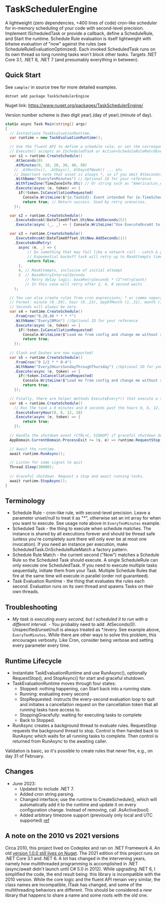 # TaskSchedulerEngine

A lightweight (zero dependencies, <400 lines of code) cron-like scheduler for in-memory scheduling of your code with second-level precision. 
Implement IScheduledTask or provide a callback, define a ScheduleRule, and Start the runtime. 
Schedule Rule evaluation is itself lightweight with bitwise evaluation of "now" against the rules (see ScheduleRuleEvaluationOptimized). 
Each invoked ScheduledTask runs on its own thread so long running tasks won't block other tasks. 
Targets .NET Core 3.1, .NET 6, .NET 7 (and presumably everything in between).

## Quick Start

See `sample/` in source tree for more detailed examples.

`dotnet add package TaskSchedulerEngine`

Nuget link: https://www.nuget.org/packages/TaskSchedulerEngine/

Version number scheme is (two digit year).(day of year).(minute of day).

```C#
static async Task Main(string[] args)
{
  // Instantiate TaskEvaluationRuntime.
  var runtime = new TaskEvaluationRuntime();

  // Use the fluent API to define a schedule rule, or set the corresponding properties
  // Execute() accepts an IScheduledTask or Action<ScheduleRuleMatchEventArgs, CancellationToken, bool>
  var s1 = runtime.CreateSchedule()
    .AtSeconds(0)
    .AtMinutes(0, 10, 20, 30, 40, 50)
    // .AtMonths(), .AtDays(), AtDaysOfWeek() ... etc
    // Important note that unset is always *, so if you omit AtSeconds(0) it will execute every second
    .WithName("EveryTenMinutes") // Optional ID for your reference 
    .WithTimeZone(TimeZoneInfo.Utc) // Or string such as "America/Los_Angeles"
    .Execute(async (e, token) => {
      if(!token.IsCancellationRequested)
        Console.WriteLine($"{e.TaskId}: Event intended for {e.TimeScheduledUtc:o} occurred at {e.TimeSignaledUtc:o}");
        return true; // Return success. Used by retry scenarios. 
    });

  var s2 = runtime.CreateSchedule()
    .ExecuteOnceAt(DateTimeOffset.UtcNow.AddSeconds(5))
    .Execute(async (_, _) => { Console.WriteLine("Use ExecuteOnceAt to run this task in 5 seconds. Useful for retry scenarios."); return true; });

  var s3 = runtime.CreateSchedule()
    .ExecuteOnceAt(DateTimeOffset.UtcNow.AddSeconds(1))
    .ExecuteAndRetry(
      async (e, _) => { 
          // Do something that may fail like a network call - catch & gracefully fail by returning false.
          // Exponential backoff task will retry up to MaxAttempts times. 
          return false; 
      },
      4, // MaxAttempts, inclusive of initial attempt 
      2  // BaseRetryIntervalSeconds
         // Retry delay logic: baseRetrySeconds * (2^retryCount) 
         // In this case will retry after 2, 4, 8 second waits
    );

  // You can also create rules from cron expressions; * or comma separated lists are supported 
  // Format: minute (0..59), hour (0..23), dayOfMonth (1..31), month (1..12), dayOfWeek (0=Sunday..6).
  // Seconds will always be zero.
  var s4 = runtime.CreateSchedule()
    .FromCron("0,20,40 * * * *")
    .WithName("Every20Min") //Optional ID for your reference 
    .Execute(async (e, token) => {
      if(!token.IsCancellationRequested)
        Console.WriteLine($"Load me from config and change me without recompiling!");
        return true; 
    });
    
  // Slash and Dashes are now supported!
  var s5 = runtime.CreateSchedule()
    .FromCron("0 1/2 * * 0-4")
    .WithName("Every2HoursSundayThroughThursday") //Optional ID for your reference 
    .Execute(async (e, token) => {
      if(!token.IsCancellationRequested)
        Console.WriteLine($"Load me from config and change me without recompiling!");
        return true; 
    });

  // Finally, there are helper methods ExecuteEvery*() that execute a task at a given interval. 
  var s6 = runtime.CreateSchedule()
    // Run the task a 0 minutes and 0 seconds past the hours 0, 6, 12, and 18
    .ExecuteEveryHour(0, 6, 12, 18) 
    .Execute(async (e, token) => {
        return true; 
    });
  
  // Handle the shutdown event (CTRL+C, SIGHUP) if graceful shutdown desired
  AppDomain.CurrentDomain.ProcessExit += (s, e) => runtime.RequestStop();

  // Await the runtime.
  await runtime.RunAsync();

  // Listen for some signal to quit
  Thread.Sleep(30000);
  
  // Graceful shutdown. Request a stop and await running tasks.
  await runtime.StopAsync();
}
```

## Terminology

* Schedule Rule - cron-like rule, with second-level precision. Leave a parameter unset/null to treat it as "*", otherwise set an int array for when you want to execute. See usage note above in `EveryTenMinutes` example.
* Scheduled Task - the thing to execute when schedule matches. The instance is shared by all executions forever and should be thread safe (unless you're completely sure there will only ever be at most one invocation). If you need an instance per execution, make ScheduledTask.OnScheduleRuleMatch a factory pattern.
* Schedule Rule Match - the current second ("Now") matches a Schedule Rule so the Scheduled Task should execute. A single ScheduleRule can only execute one ScheduledTask. If you need to execute multiple tasks sequentially, initiate them from your Task. Multiple Schedule Rules that fire at the same time will execute in parallel (order not guaranteed).
* Task Evaluation Runtime - the thing that evaluates the rules each second. Evaluation runs on its own thread and spawns Tasks on their own threads.

## Troubleshooting

* *My task is executing every second, but I scheduled it to run with a different interval.* - You probably need to add .AtSeconds(0). Unspecified/unset/null is always treated as */every. See example above, `EveryTenMinutes`. While there are other ways to solve this problem, this encourages verbosity. Like Cron, consider being verbose and setting every parameter every time. 

## Runtime Lifecycle

* Instantiate TaskEvaluationRuntime and use RunAsync(), optionally RequestStop(), and StopAsync() for start and graceful shutdown.
* TaskEvaluationRuntime moves through four states: 
  * Stopped: nothing happening, can Start back into a running state.
  * Running: evaluating every second
  * StopRequested: instructs the every-second evaluation loop to quit and initiates a cancellation request on the cancellation token that all running tasks have access to. 
  * StoppingGracefully: waiting for executing tasks to complete
  * Back to Stopped.
* RunAsync creates a background thread to evaluate rules. RequestStop requests the background thread to stop. Control is then handed back to RunAsync which waits for all running tasks to complete. Then control is returned from RunAsync to the awaiting caller. 

Validation is basic, so it's possible to create rules that never fire, e.g., on day 31 of February. 

## Changes
* June 2023: 
  * Updated to include .NET 7.
  * Added cron string parsing.
  * Changed interface; use the runtime to CreateSchedule(), which will automatically add it to the runtime and update it on every configuration change. Instead of removing, call .AsActive(bool). 
  * Added arbitrary timezone support (previously only local and UTC supported) [ref](https://learn.microsoft.com/en-us/dotnet/api/system.timezoneinfo.findsystemtimezonebyid?view=net-7.0)

## A note on the 2010 vs 2021 versions

Circa 2010, this project lived on Codeplex and ran on .NET Framework 4. An old [version 1.0.0 still lives on Nuget](https://www.nuget.org/packages/TaskSchedulerEngine/1.0.0). 
The 2021 edition of this project runs on .NET Core 3.1 and .NET 6. A lot has changed in the intervening years, namely how multithreaded programming
is accomplished in .NET (async/await didn't launch until C# 5.0 in 2012). While upgrading .NET 6, I simplified the code, the end result being:
this library is incompatible with the 2010 version. While the core logic and the fluent API remain very similar, the 
class names are incompatible, ITask has changed, and some of the multithreading behaviors are different. 
This should be considered a *new* library that happens to share a name and some roots with the old one. 
